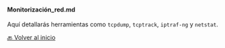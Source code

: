 #### Monitorización_red.md
Aquí detallarás herramientas como `tcpdump`, `tcptrack`, `iptraf-ng` y `netstat`.

[🔙 Volver al inicio](https://github.com/HoracioGG/Monitorizacion/blob/main/README.md)
